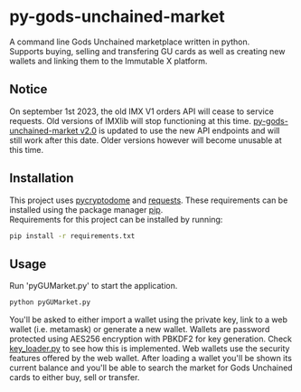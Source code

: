 # py-gods-unchained-market

A command line Gods Unchained marketplace written in python.\
Supports buying, selling and transfering GU cards as well as creating new wallets and linking them to the Immutable X platform.

## Notice
On september 1st 2023, the old IMX V1 orders API will cease to service requests. Old versions of IMXlib will stop functioning at this time. [py-gods-unchained-market v2.0](https://github.com/SaltBlocks/py-gods-unchained-market/releases/tag/v2.0) is updated to use the new API endpoints and will still work after this date. Older versions however will become unusable at this time.

## Installation

This project uses [pycryptodome](https://pypi.org/project/pycryptodome/) and [requests](https://pypi.org/project/requests/). These requirements can be installed using the package manager [pip](https://pip.pypa.io/en/stable/).\
Requirements for this project can be installed by running:

```bash
pip install -r requirements.txt
```

## Usage
Run 'pyGUMarket.py' to start the application.
```bash
python pyGUMarket.py
```
You'll be asked to either import a wallet using the private key, link to a web wallet (i.e. metamask) or generate a new wallet. Wallets are password protected using AES256 encryption with PBKDF2 for key generation. Check [key_loader.py](https://github.com/SaltBlocks/py-gods-unchained-market/blob/main/key_loader.py) to see how this is implemented. Web wallets use the security features offered by the web wallet. After loading a wallet you'll be shown its current balance and you'll be able to search the market for Gods Unchained cards to either buy, sell or transfer.